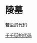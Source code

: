 # 陵墓

[若尘的代码](https://guhhhhaa.gitbook.io/bfm-unity-doc-v1/ruan-jian-bfm-on-python/untitled)  
  
[千千🐱的代码](https://guhhhhaa.gitbook.io/bfm-unity-doc-v1/ruan-jian-bfm-on-python/untitled)

